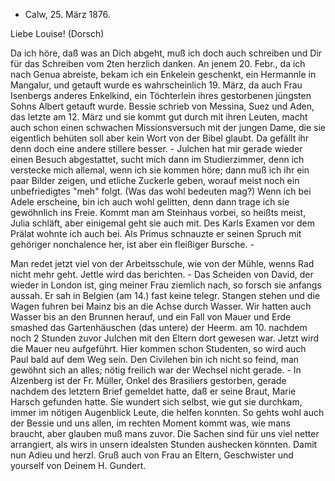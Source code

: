 + Calw, 25. März 1876.

Liebe Louise! (Dorsch)

Da ich höre, daß was an Dich abgeht, muß ich doch auch schreiben und Dir für das Schreiben vom 2ten herzlich danken. An jenem 20. Febr., da ich nach Genua abreiste, bekam ich ein Enkelein geschenkt, ein Hermannle in Mangalur, und getauft wurde es wahrscheinlich 19. März, da auch Frau Isenbergs anderes Enkelkind, ein Töchterlein ihres gestorbenen jüngsten Sohns Albert getauft wurde. Bessie schrieb von Messina, Suez und Aden, das letzte am 12. März und sie kommt gut durch mit ihren Leuten, macht auch schon einen schwachen Missionsversuch mit der jungen Dame, die sie eigentlich behüten soll aber kein Wort von der Bibel glaubt. Da gefällt ihr denn doch eine andere stillere besser. - Julchen hat mir gerade wieder einen Besuch abgestattet, sucht mich dann im Studierzimmer, denn ich verstecke mich allemal, wenn ich sie kommen höre; dann muß ich ihr ein paar Bilder zeigen, und etliche Zuckerle geben, worauf meist noch ein unbefriedigtes "meh" folgt. (Was das wohl bedeuten mag?) Wenn ich bei Adele erscheine, bin ich auch wohl gelitten, denn dann trage ich sie gewöhnlich ins Freie. Kommt man am Steinhaus vorbei, so heißts meist, Julia schläft, aber einigemal geht sie auch mit. Des Karls Examen vor dem Prälat wohnte ich auch bei. Als Primus schnauzte er seinen Spruch mit gehöriger nonchalence her, ist aber ein fleißiger Bursche. -

Man redet jetzt viel von der Arbeitsschule, wie von der Mühle, wenns Rad nicht mehr geht. Jettle wird das berichten. - Das Scheiden von David, der wieder in London ist, ging meiner Frau ziemlich nach, so forsch sie anfangs aussah. Er sah in Belgien (am 14.) fast keine telegr. Stangen stehen und die Wagen fuhren bei Mainz bis an die Achse durch Wasser. Wir hatten auch Wasser bis an den Brunnen herauf, und ein Fall von Mauer und Erde smashed das Gartenhäuschen (das untere) der Heerm. am 10. nachdem noch 2 Stunden zuvor Julchen mit den Eltern dort gewesen war. Jetzt wird die Mauer neu aufgeführt. Hier kommen schon Studenten, so wird auch Paul bald auf dem Weg sein. Den Civilehen bin ich nicht so feind, man gewöhnt sich an alles; nötig freilich war der Wechsel nicht gerade. - In Alzenberg ist der Fr. Müller, Onkel des Brasiliers gestorben, gerade nachdem des letztern Brief gemeldet hatte, daß er seine Braut, Marie Harsch gefunden hatte. Sie wundert sich selbst, wie gut sie durchkam, immer im nötigen Augenblick Leute, die helfen konnten. So gehts wohl auch der Bessie und uns allen, im rechten Moment kommt was, wie mans braucht, aber glauben muß mans zuvor. Die Sachen sind für uns viel netter arrangiert, als wirs in unsern idealsten Stunden aushecken könnten. Damit nun Adieu und herzl. Gruß auch von Frau an Eltern, Geschwister und yourself von Deinem
 H. Gundert.
